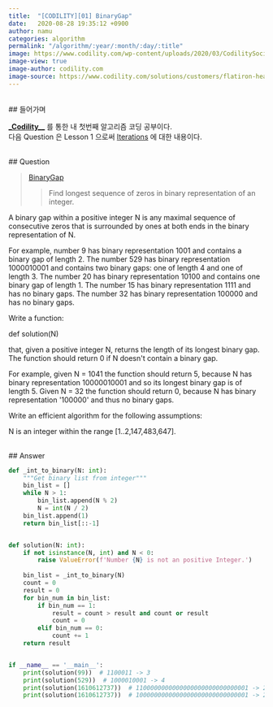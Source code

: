 ```yaml
---
title:  "[CODILITY][01] BinaryGap"
date:   2020-08-28 19:35:12 +0900
author: namu
categories: algorithm
permalink: "/algorithm/:year/:month/:day/:title"
image: https://www.codility.com/wp-content/uploads/2020/03/CodilitySocial.jpg
image-view: true
image-author: codility.com
image-source: https://www.codility.com/solutions/customers/flatiron-health-case-study-success-story-on-saving-430-hours/
---
```


<br>
## 들어가며

[**\_Codility_\_**](https://app.codility.com/programmers/) 를 통한 내 첫번째 알고리즘 코딩 공부이다.<br>
다음 Question 은 Lesson 1 으로써
[Iterations](https://towardsdatascience.com/python-basics-iteration-and-looping-6ca63b30835c) 에 대한 내용이다.

<br>
## Question

> [BinaryGap](https://app.codility.com/programmers/lessons/1-iterations/binary_gap/)
>> Find longest sequence of zeros in binary representation of an integer.

A binary gap within a positive integer N is any maximal sequence of consecutive zeros that is surrounded by ones at both ends in the binary representation of N.

For example, number 9 has binary representation 1001 and contains a binary gap of length 2. The number 529 has binary representation 1000010001 and contains two binary gaps: one of length 4 and one of length 3. The number 20 has binary representation 10100 and contains one binary gap of length 1. The number 15 has binary representation 1111 and has no binary gaps. The number 32 has binary representation 100000 and has no binary gaps.

Write a function:

def solution(N)

that, given a positive integer N, returns the length of its longest binary gap. The function should return 0 if N doesn't contain a binary gap.

For example, given N = 1041 the function should return 5, because N has binary representation 10000010001 and so its longest binary gap is of length 5. Given N = 32 the function should return 0, because N has binary representation '100000' and thus no binary gaps.

Write an efficient algorithm for the following assumptions:

N is an integer within the range \[1..2,147,483,647].

<br>
## Answer

```python
def _int_to_binary(N: int):
    """Get binary list from integer"""
    bin_list = []
    while N > 1:
        bin_list.append(N % 2)
        N = int(N / 2)
    bin_list.append(1)
    return bin_list[::-1]


def solution(N: int):
    if not isinstance(N, int) and N < 0:
        raise ValueError(f'Number {N} is not an positive Integer.')
    
    bin_list = _int_to_binary(N)
    count = 0
    result = 0
    for bin_num in bin_list:
        if bin_num == 1:
            result = count > result and count or result
            count = 0
        elif bin_num == 0:
            count += 1
    return result


if __name__ == '__main__':
    print(solution(99))  # 1100011 -> 3
    print(solution(529))  # 1000010001 -> 4
    print(solution(1610612737))  # 1100000000000000000000000000001 -> 28
    print(solution(1610612737))  # 1000000000000000000000000000001 -> 29
```
